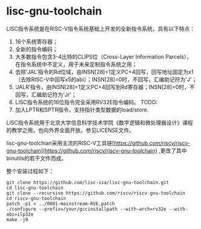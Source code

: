 # lisc-gnu-toolchain
LISC指令系统是在RISC-V指令系统基础上开发的全新指令系统，具有以下特点：
  1. 16个系统寄存器；
  2. 全新的指令编码；
  3. 大多数指令包含3-4比特的CLIPS位（Cross-Layer Information Parcels），在指令系统中不定义，用于未来定制指令系统之用；
  4. 去除‘JAL’指令的Rd位域，由INSN[28]=1定义PC+4回写，回写地址固定为x1 （去除RISC-V中回写x5的abi）；INSN[28]=0时，不回写，汇编助记符为'J'；
  5. ‘JALR’指令，由INSN[28]=1定义PC+4回写到Rd寄存器；INSN[28]=0时，不回写，汇编助记符为'Jr'；
  6. LISC指令系统的16位指令完全采用RV32E指令编码。
  TODO:
  7. 加入LPTR和SPTR指令，支持指针类型数据的load/store.

LISC指令系统用于北京大学信息科学技术学院《数字逻辑和微处理器设计》课程的教学之用，也向外界全面开放。参见LICENSE文件。

lisc-gnu-toolchian采用主流的RISC-V工具链[https://github.com/riscv/riscv-gnu-toolchain](https://github.com/riscv/riscv-gnu-toolchain) ,更改了其中binutils的若干文件而成。

整个安装过程如下：

    git clone https://github.com/lisc-isa/lisc-gnu-toolchain.git
    cd lisc-gnu-toolchain
    git clone --recursive https://github.com/riscv/riscv-gnu-toolchain
    cd riscv-gnu-toolchain
    patch -p1 < ../0001-mainstream-RVE.patch
    ./configure --prefix=/your/gccinstallpath --with-arch=rv32e --with-abi=ilp32e
    make -j9

